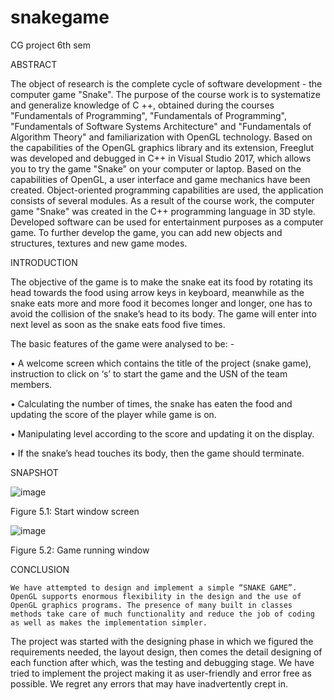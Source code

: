 # snakegame
CG project 6th sem

ABSTRACT

 The object of research is the complete cycle of software development - the computer game "Snake". The purpose of the course work is to systematize and generalize knowledge of C ++, obtained during the courses "Fundamentals of Programming", "Fundamentals of Programming", "Fundamentals of Software Systems Architecture" and "Fundamentals of Algorithm Theory" and familiarization with OpenGL technology.
     Based on the capabilities of the OpenGL graphics library and its extension, Freeglut was developed and debugged in C++ in Visual Studio 2017, which allows you to try the game "Snake" on your computer or laptop. Based on the capabilities of OpenGL, a user interface and game mechanics have been created. Object-oriented programming capabilities are used, the application consists of several modules.
As a result of the course work, the computer game "Snake" was created in the C++ programming language in 3D style. Developed software can be used for entertainment purposes as a computer game. To further develop the game, you can add new objects and structures, textures and new game modes.

INTRODUCTION

The objective of the game is to make the snake eat its food by rotating its head towards the food using arrow keys in keyboard, meanwhile as the snake eats more and more food it becomes longer and longer, one has to avoid the collision of the snake’s head to its body. The game will enter into next level as soon as the snake eats food five times. 
 
The basic features of the game were analysed to be: - 
 
•	A welcome screen which contains the title of the project (snake game), instruction to click on ‘s’ to start the game and the USN of the team members. 

•	Calculating the number of times, the snake has eaten the food and updating the score of the player while game is on.

•	Manipulating level according to the score and updating it on the display.

•	If the snake’s head touches its body, then the game should terminate.


SNAPSHOT

![image](https://github.com/vivekanandaswamikalmat/snakegame/assets/72151144/e8c49fda-7565-428a-8ddd-1073843568b1)

Figure 5.1: Start window screen 
 
![image](https://github.com/vivekanandaswamikalmat/snakegame/assets/72151144/14ac0cea-cb63-4503-9771-a7b434490a92)

Figure 5.2: Game running window 

CONCLUSION
 
 	We have attempted to design and implement a simple “SNAKE GAME”. OpenGL supports enormous flexibility in the design and the use of OpenGL graphics programs. The presence of many built in classes methods take care of much functionality and reduce the job of coding as well as makes the implementation simpler. 
 The project was started with the designing phase in which we figured the requirements needed, the layout design, then comes the detail designing of each function after which, was the testing and debugging stage. We have tried to implement the project making it as user-friendly and error free as possible. We regret any errors that may have inadvertently crept in.

